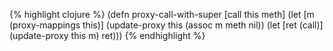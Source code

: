 {% highlight clojure %}
(defn proxy-call-with-super [call this meth]
 (let [m (proxy-mappings this)]
    (update-proxy this (assoc m meth nil))
    (let [ret (call)]
      (update-proxy this m)
      ret)))
{% endhighlight %}

